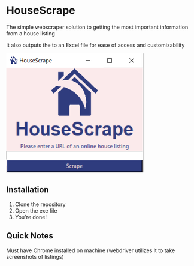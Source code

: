 # HouseScrape
The simple webscraper solution to getting the most important information from a house listing

It also outputs the to an Excel file for ease of access and customizability

![GUI Screenshot](./resources/screenshot_UI.png)


## Installation
1. Clone the repository
2. Open the exe file
3. You're done!

## Quick Notes
Must have Chrome installed on machine (webdriver utilizes it to take screenshots of listings)
